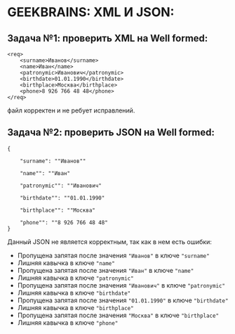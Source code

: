 # GEEKBRAINS: XML И JSON:
## Задача №1: проверить XML на Well formed:
```
<req>
    <surname>Иванов</surname>
    <name>Иван</name>
    <patronymic>Иванович</patronymic>
    <birthdate>01.01.1990</birthdate>
    <birthplace>Москва</birthplace>
    <phone>8 926 766 48 48</phone>
</req>
```
файл корректен и не ребует исправлений.

## Задача №2: проверить JSON на Well formed:
```
{

    "surname": ""Иванов""

    "name"": ""Иван"

    "patronymic"": ""Иванович"

    "birthdate"": ""01.01.1990"

    "birthplace"": ""Москва"

    "phone"": ""8 926 766 48 48"
}
```
Данный JSON не является корректным, так как в нем есть ошибки:

- Пропущена запятая после значения `"Иванов"` в ключе `"surname"`
- Лишняя кавычка в ключе `"name"`
- Пропущена запятая после значения `"Иван"` в ключе `"name"`
- Лишняя кавычка в ключе `"patronymic"`
- Пропущена запятая после значения `"Иванович"` в ключе `"patronymic"`
- Лишняя кавычка в ключе `"birthdate"`
- Пропущена запятая после значения `"01.01.1990"` в ключе `"birthdate"`
- Лишняя кавычка в ключе `"birthplace"`
- Пропущена запятая после значения `"Москва"` в ключе `"birthplace"`
- Лишняя кавычка в ключе `"phone"`